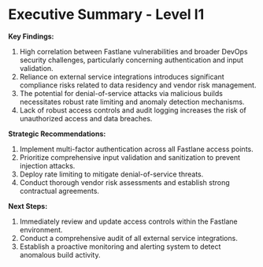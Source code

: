 # Executive Summary - Level l1

**Key Findings:**
1. High correlation between Fastlane vulnerabilities and broader DevOps security challenges, particularly concerning authentication and input validation.
2. Reliance on external service integrations introduces significant compliance risks related to data residency and vendor risk management.
3. The potential for denial-of-service attacks via malicious builds necessitates robust rate limiting and anomaly detection mechanisms.
4. Lack of robust access controls and audit logging increases the risk of unauthorized access and data breaches.

**Strategic Recommendations:**
1. Implement multi-factor authentication across all Fastlane access points.
2. Prioritize comprehensive input validation and sanitization to prevent injection attacks.
3. Deploy rate limiting to mitigate denial-of-service threats.
4. Conduct thorough vendor risk assessments and establish strong contractual agreements.

**Next Steps:**
1. Immediately review and update access controls within the Fastlane environment.
2. Conduct a comprehensive audit of all external service integrations.
3. Establish a proactive monitoring and alerting system to detect anomalous build activity.

